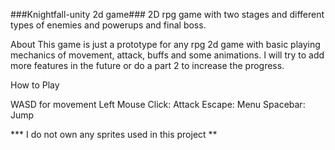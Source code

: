 ###Knightfall-unity 2d game###
2D rpg game with two stages and different types of enemies and powerups and final boss.

About
This game is just a prototype for any rpg 2d game with basic playing mechanics of movement, attack, buffs and some animations.
I will try to add more features in the future or do a part 2 to increase the progress.

How to Play

WASD for movement
Left Mouse Click: Attack
Escape: Menu
Spacebar: Jump

*** I do not own any sprites used in this project **
